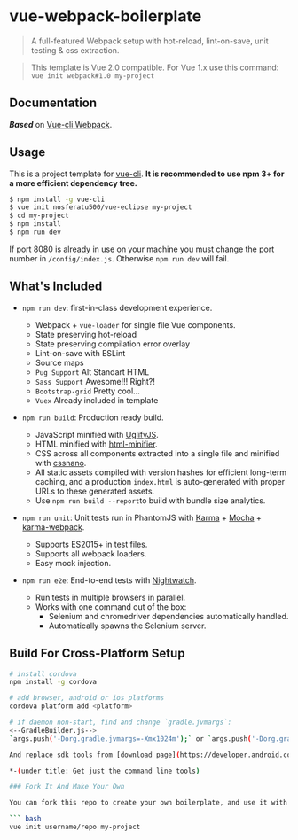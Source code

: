 # vue-webpack-boilerplate

> A full-featured Webpack setup with hot-reload, lint-on-save, unit testing & css extraction.

> This template is Vue 2.0 compatible. For Vue 1.x use this command: `vue init webpack#1.0 my-project`

## Documentation

***Based*** on [Vue-cli Webpack](http://vuejs-templates.github.io/webpack/).

## Usage

This is a project template for [vue-cli](https://github.com/vuejs/vue-cli). **It is recommended to use npm 3+ for a more efficient dependency tree.**

``` bash
$ npm install -g vue-cli
$ vue init nosferatu500/vue-eclipse my-project
$ cd my-project
$ npm install
$ npm run dev
```

If port 8080 is already in use on your machine you must change the port number in `/config/index.js`. Otherwise `npm run dev` will fail.

## What's Included

- `npm run dev`: first-in-class development experience.
  - Webpack + `vue-loader` for single file Vue components.
  - State preserving hot-reload
  - State preserving compilation error overlay
  - Lint-on-save with ESLint
  - Source maps
  - `Pug Support` Alt Standart HTML
  - `Sass Support` Awesome!!! Right?!
  - `Bootstrap-grid` Pretty cool...
  - `Vuex` Already included in template

- `npm run build`: Production ready build.
  - JavaScript minified with [UglifyJS](https://github.com/mishoo/UglifyJS2).
  - HTML minified with [html-minifier](https://github.com/kangax/html-minifier).
  - CSS across all components extracted into a single file and minified with [cssnano](https://github.com/ben-eb/cssnano).
  - All static assets compiled with version hashes for efficient long-term caching, and a production `index.html` is auto-generated with proper URLs to these generated assets.
  - Use `npm run build --report`to build with bundle size analytics.

- `npm run unit`: Unit tests run in PhantomJS with [Karma](http://karma-runner.github.io/0.13/index.html) + [Mocha](http://mochajs.org/) + [karma-webpack](https://github.com/webpack/karma-webpack).
  - Supports ES2015+ in test files.
  - Supports all webpack loaders.
  - Easy mock injection.

- `npm run e2e`: End-to-end tests with [Nightwatch](http://nightwatchjs.org/).
  - Run tests in multiple browsers in parallel.
  - Works with one command out of the box:
    - Selenium and chromedriver dependencies automatically handled.
    - Automatically spawns the Selenium server.

## Build For Cross-Platform Setup

``` bash
# install cordova
npm install -g cordova

# add browser, android or ios platforms
cordova platform add <platform>

# if daemon non-start, find and change `gradle.jvmargs`:
<--GradleBuilder.js-->
`args.push('-Dorg.gradle.jvmargs=-Xmx1024m');` or `args.push('-Dorg.gradle.jvmargs=-Xmx512m');`

And replace sdk tools from [download page](https://developer.android.com/studio/index.html#downloads)* 

*-(under title: Get just the command line tools)

### Fork It And Make Your Own

You can fork this repo to create your own boilerplate, and use it with `vue-cli`:

``` bash
vue init username/repo my-project
```
